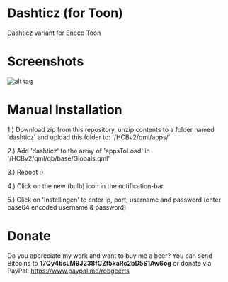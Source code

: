 # Dashticz (for Toon)
Dashticz variant for Eneco Toon




# Screenshots
![alt tag](https://i.imgur.com/9GQUkAy.png)




# Manual Installation
1.) Download zip from this repository, unzip contents to a folder named 'dashticz' and upload this folder to: '/HCBv2/qml/apps/'

2.) Add 'dashticz' to the array of 'appsToLoad' in '/HCBv2/qml/qb/base/Globals.qml'

3.) Reboot :)

4.) Click on the new (bulb) icon in the notification-bar

5.) Click on 'Instellingen' to enter ip, port, username and password (enter base64 encoded username & password)





# Donate
Do you appreciate my work and want to buy me a beer? You can send Bitcoins to <b>17Qy4bsLM9J238fCZt5kaRc2bD5S1Aw6og</b> or donate via PayPal: https://www.paypal.me/robgeerts
